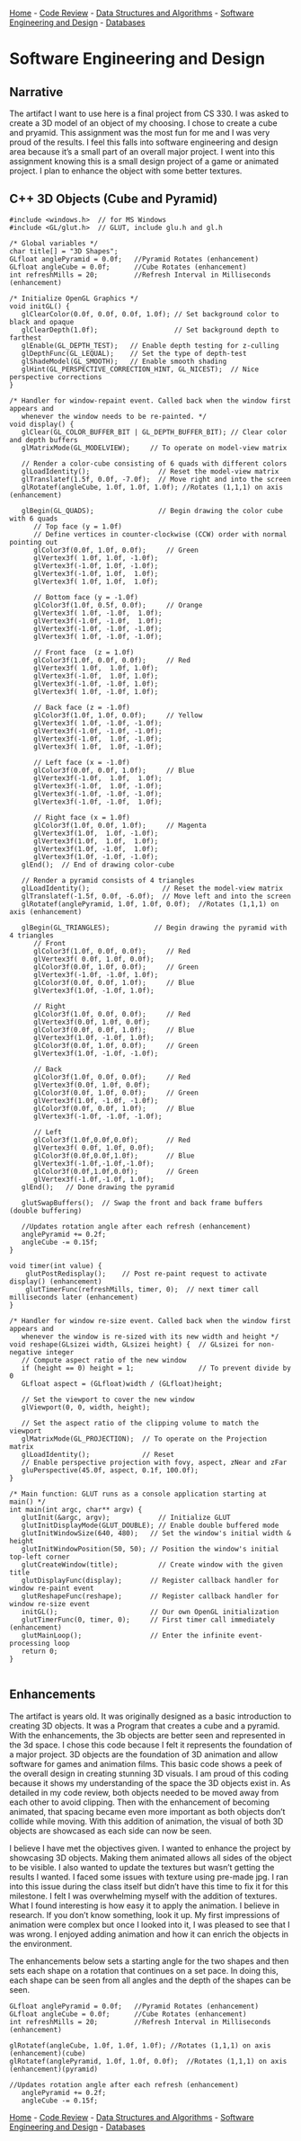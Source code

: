 [Home](README.md) - [Code Review](CodeReview.md) - [Data Structures and Algorithms](data_structures.md) - [Software Engineering and Design](softeng_design.md) - [Databases](databases.md)

<h1> Software Engineering and Design </h1>

## Narrative

The artifact I want to use here is a final project from CS 330. I was asked to create a 3D model of an object of my choosing. I chose to create a cube and pryamid. This assignment was the most fun for me and I was very proud of the results. I feel this falls into software engineering and design area because it’s a small part of an overall major project. I went into this assignment knowing this is a small design project of a game or animated project. I plan to enhance the object with some better textures. 


## C++ 3D Objects (Cube and Pyramid)

```
#include <windows.h>  // for MS Windows
#include <GL/glut.h>  // GLUT, include glu.h and gl.h

/* Global variables */
char title[] = "3D Shapes";
GLfloat anglePyramid = 0.0f;   //Pyramid Rotates (enhancement)
GLfloat angleCube = 0.0f;      //Cube Rotates (enhancement)
int refreshMills = 20;         //Refresh Interval in Milliseconds (enhancement)

/* Initialize OpenGL Graphics */
void initGL() {
   glClearColor(0.0f, 0.0f, 0.0f, 1.0f); // Set background color to black and opaque
   glClearDepth(1.0f);                   // Set background depth to farthest
   glEnable(GL_DEPTH_TEST);   // Enable depth testing for z-culling
   glDepthFunc(GL_LEQUAL);    // Set the type of depth-test
   glShadeModel(GL_SMOOTH);   // Enable smooth shading
   glHint(GL_PERSPECTIVE_CORRECTION_HINT, GL_NICEST);  // Nice perspective corrections
}

/* Handler for window-repaint event. Called back when the window first appears and
   whenever the window needs to be re-painted. */
void display() {
   glClear(GL_COLOR_BUFFER_BIT | GL_DEPTH_BUFFER_BIT); // Clear color and depth buffers
   glMatrixMode(GL_MODELVIEW);     // To operate on model-view matrix

   // Render a color-cube consisting of 6 quads with different colors
   glLoadIdentity();                 // Reset the model-view matrix
   glTranslatef(1.5f, 0.0f, -7.0f);  // Move right and into the screen
   glRotatef(angleCube, 1.0f, 1.0f, 1.0f); //Rotates (1,1,1) on axis (enhancement)

   glBegin(GL_QUADS);                // Begin drawing the color cube with 6 quads
      // Top face (y = 1.0f)
      // Define vertices in counter-clockwise (CCW) order with normal pointing out
      glColor3f(0.0f, 1.0f, 0.0f);     // Green
      glVertex3f( 1.0f, 1.0f, -1.0f);
      glVertex3f(-1.0f, 1.0f, -1.0f);
      glVertex3f(-1.0f, 1.0f,  1.0f);
      glVertex3f( 1.0f, 1.0f,  1.0f);

      // Bottom face (y = -1.0f)
      glColor3f(1.0f, 0.5f, 0.0f);     // Orange
      glVertex3f( 1.0f, -1.0f,  1.0f);
      glVertex3f(-1.0f, -1.0f,  1.0f);
      glVertex3f(-1.0f, -1.0f, -1.0f);
      glVertex3f( 1.0f, -1.0f, -1.0f);

      // Front face  (z = 1.0f)
      glColor3f(1.0f, 0.0f, 0.0f);     // Red
      glVertex3f( 1.0f,  1.0f, 1.0f);
      glVertex3f(-1.0f,  1.0f, 1.0f);
      glVertex3f(-1.0f, -1.0f, 1.0f);
      glVertex3f( 1.0f, -1.0f, 1.0f);

      // Back face (z = -1.0f)
      glColor3f(1.0f, 1.0f, 0.0f);     // Yellow
      glVertex3f( 1.0f, -1.0f, -1.0f);
      glVertex3f(-1.0f, -1.0f, -1.0f);
      glVertex3f(-1.0f,  1.0f, -1.0f);
      glVertex3f( 1.0f,  1.0f, -1.0f);

      // Left face (x = -1.0f)
      glColor3f(0.0f, 0.0f, 1.0f);     // Blue
      glVertex3f(-1.0f,  1.0f,  1.0f);
      glVertex3f(-1.0f,  1.0f, -1.0f);
      glVertex3f(-1.0f, -1.0f, -1.0f);
      glVertex3f(-1.0f, -1.0f,  1.0f);

      // Right face (x = 1.0f)
      glColor3f(1.0f, 0.0f, 1.0f);     // Magenta
      glVertex3f(1.0f,  1.0f, -1.0f);
      glVertex3f(1.0f,  1.0f,  1.0f);
      glVertex3f(1.0f, -1.0f,  1.0f);
      glVertex3f(1.0f, -1.0f, -1.0f);
   glEnd();  // End of drawing color-cube

   // Render a pyramid consists of 4 triangles
   glLoadIdentity();                  // Reset the model-view matrix
   glTranslatef(-1.5f, 0.0f, -6.0f);  // Move left and into the screen
   glRotatef(anglePyramid, 1.0f, 1.0f, 0.0f);  //Rotates (1,1,1) on axis (enhancement)

   glBegin(GL_TRIANGLES);           // Begin drawing the pyramid with 4 triangles
      // Front
      glColor3f(1.0f, 0.0f, 0.0f);     // Red
      glVertex3f( 0.0f, 1.0f, 0.0f);
      glColor3f(0.0f, 1.0f, 0.0f);     // Green
      glVertex3f(-1.0f, -1.0f, 1.0f);
      glColor3f(0.0f, 0.0f, 1.0f);     // Blue
      glVertex3f(1.0f, -1.0f, 1.0f);

      // Right
      glColor3f(1.0f, 0.0f, 0.0f);     // Red
      glVertex3f(0.0f, 1.0f, 0.0f);
      glColor3f(0.0f, 0.0f, 1.0f);     // Blue
      glVertex3f(1.0f, -1.0f, 1.0f);
      glColor3f(0.0f, 1.0f, 0.0f);     // Green
      glVertex3f(1.0f, -1.0f, -1.0f);

      // Back
      glColor3f(1.0f, 0.0f, 0.0f);     // Red
      glVertex3f(0.0f, 1.0f, 0.0f);
      glColor3f(0.0f, 1.0f, 0.0f);     // Green
      glVertex3f(1.0f, -1.0f, -1.0f);
      glColor3f(0.0f, 0.0f, 1.0f);     // Blue
      glVertex3f(-1.0f, -1.0f, -1.0f);

      // Left
      glColor3f(1.0f,0.0f,0.0f);       // Red
      glVertex3f( 0.0f, 1.0f, 0.0f);
      glColor3f(0.0f,0.0f,1.0f);       // Blue
      glVertex3f(-1.0f,-1.0f,-1.0f);
      glColor3f(0.0f,1.0f,0.0f);       // Green
      glVertex3f(-1.0f,-1.0f, 1.0f);
   glEnd();   // Done drawing the pyramid

   glutSwapBuffers();  // Swap the front and back frame buffers (double buffering)

   //Updates rotation angle after each refresh (enhancement)
   anglePyramid += 0.2f;
   angleCube -= 0.15f;
}

void timer(int value) {
	glutPostRedisplay();    // Post re-paint request to activate display() (enhancement)
	glutTimerFunc(refreshMills, timer, 0);  // next timer call milliseconds later (enhancement)
}

/* Handler for window re-size event. Called back when the window first appears and
   whenever the window is re-sized with its new width and height */
void reshape(GLsizei width, GLsizei height) {  // GLsizei for non-negative integer
   // Compute aspect ratio of the new window
   if (height == 0) height = 1;                // To prevent divide by 0
   GLfloat aspect = (GLfloat)width / (GLfloat)height;

   // Set the viewport to cover the new window
   glViewport(0, 0, width, height);

   // Set the aspect ratio of the clipping volume to match the viewport
   glMatrixMode(GL_PROJECTION);  // To operate on the Projection matrix
   glLoadIdentity();             // Reset
   // Enable perspective projection with fovy, aspect, zNear and zFar
   gluPerspective(45.0f, aspect, 0.1f, 100.0f);
}

/* Main function: GLUT runs as a console application starting at main() */
int main(int argc, char** argv) {
   glutInit(&argc, argv);            // Initialize GLUT
   glutInitDisplayMode(GLUT_DOUBLE); // Enable double buffered mode
   glutInitWindowSize(640, 480);   // Set the window's initial width & height
   glutInitWindowPosition(50, 50); // Position the window's initial top-left corner
   glutCreateWindow(title);          // Create window with the given title
   glutDisplayFunc(display);       // Register callback handler for window re-paint event
   glutReshapeFunc(reshape);       // Register callback handler for window re-size event
   initGL();                       // Our own OpenGL initialization
   glutTimerFunc(0, timer, 0);     // First timer call immediately (enhancement)
   glutMainLoop();                 // Enter the infinite event-processing loop
   return 0;
}


```

## Enhancements

The artifact is years old. It was originally designed as a basic introduction to creating 3D objects. It was a Program that creates a cube and a pyramid. With the enhancements, the 3b objects are better seen and represented in the 3d space. 
I chose this code because I felt it represents the foundation of a major project. 3D objects are the foundation of 3D animation and allow software for games and animation films. This basic code shows a peek of the overall design in creating stunning 3D visuals. I am proud of this coding because it shows my understanding of the space the 3D objects exist in. As detailed in my code review, both objects needed to be moved away from each other to avoid clipping. Then with the enhancement of becoming animated, that spacing became even more important as both objects don’t collide while moving. With this addition of animation, the visual of both 3D objects are showcased as each side can now be seen.

I believe I have met the objectives given. I wanted to enhance the project by showcasing 3D objects. Making them animated allows all sides of the object to be visible. I also wanted to update the textures but wasn’t getting the results I wanted.
I faced some issues with texture using pre-made jpg. I ran into this issue during the class itself but didn’t have this time to fix it for this milestone. I felt I was overwhelming myself with the addition of textures. What I found interesting is how easy it to apply the animation. I believe in research. If you don’t know something, look it up. My first impressions of animation were complex but once I looked into it, I was pleased to see that I was wrong. I enjoyed adding animation and how it can enrich the objects in the environment.

The enhancements below sets a starting angle for the two shapes and then sets each shape on a rotation that continues on a set pace. In doing this, each shape can be seen from all angles and the depth of the shapes can be seen. 
```
GLfloat anglePyramid = 0.0f;   //Pyramid Rotates (enhancement)
GLfloat angleCube = 0.0f;      //Cube Rotates (enhancement)
int refreshMills = 20;         //Refresh Interval in Milliseconds (enhancement)

glRotatef(angleCube, 1.0f, 1.0f, 1.0f); //Rotates (1,1,1) on axis (enhancement)(cube)
glRotatef(anglePyramid, 1.0f, 1.0f, 0.0f);  //Rotates (1,1,1) on axis (enhancement)(pyramid)

//Updates rotation angle after each refresh (enhancement)
   anglePyramid += 0.2f;
   angleCube -= 0.15f;
```

[Home](README.md) - [Code Review](CodeReview.md) - [Data Structures and Algorithms](data_structures.md) - [Software Engineering and Design](softeng_design.md) - [Databases](databases.md)
